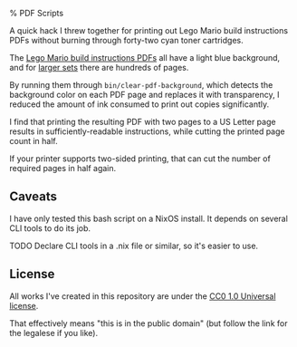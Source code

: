 % PDF Scripts

A quick hack I threw together for printing out Lego Mario build instructions
PDFs without burning through forty-two cyan toner cartridges.

The [Lego Mario build instructions
PDFs](https://archive.org/details/lego-set-instructions) all have a light blue
background, and for [larger
sets](https://archive.org/details/lego-building-instructions-71391/71391_01_BI_Build_Main/)
there are hundreds of pages.

By running them through `bin/clear-pdf-background`, which detects the
background color on each PDF page and replaces it with transparency, I reduced
the amount of ink consumed to print out copies significantly.

I find that printing the resulting PDF with two pages to a US Letter page
results in sufficiently-readable instructions, while cutting the printed page
count in half.

If your printer supports two-sided printing, that can cut the
number of required pages in half again.


## Caveats

I have only tested this bash script on a NixOS install. It depends on several
CLI tools to do its job.

TODO Declare CLI tools in a .nix file or similar, so it's easier to use.

## License

All works I've created in this repository are under the [CC0 1.0 Universal
license](https://creativecommons.org/publicdomain/zero/1.0/?ref=chooser-v1).

That effectively means "this is in the public domain" (but follow the link for
the legalese if you like).
